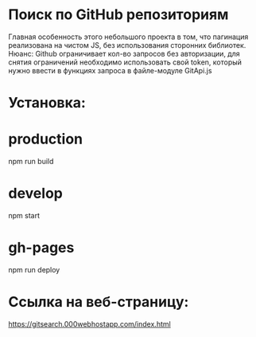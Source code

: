 # Поиск по GitHub репозиториям
  Главная особенность этого небольшого проекта в том, что пагинация реализована на чистом JS, без использования сторонних библиотек.
  Нюанс: Github ограничивает кол-во запросов без авторизации, для снятия ограничений необходимо использовать свой token, который нужно ввести в функциях запроса в файле-модуле GitApi.js
#  Установка:
# production
npm run build
# develop
npm start
# gh-pages
npm run deploy

# Ссылка на веб-страницу:
https://gitsearch.000webhostapp.com/index.html
